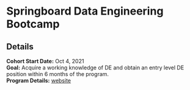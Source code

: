 # Springboard Data Engineering Bootcamp

## Details

**Cohort Start Date:** Oct 4, 2021\
**Goal:** Acquire a working knowledge of DE and obtain an entry level DE position within 6 months of the program.\
**Program Details:** [website](https://www.springboard.com/courses/data-engineering-career-track/?utm_source=google&utm_medium=cpc&utm_campaign=123059008529&utm_content=532118363222&utm_term=data%20engineering%20bootcamp&hsa_acc=9510960008&hsa_cam=12330811179&hsa_grp=123059008529&hsa_ad=532118363222&hsa_src=g&hsa_tgt=kwd-384218363695&hsa_kw=data%20engineering%20bootcamp&hsa_mt=e&hsa_net=adwords&hsa_ver=3&gclid=CjwKCAjwy7CKBhBMEiwA0Eb7armYv4phxwH3ZInJXxVgW_vNxzulVAZSMOrtm6H7gdC4GfgQn6ObDhoCYAwQAvD_BwE)

